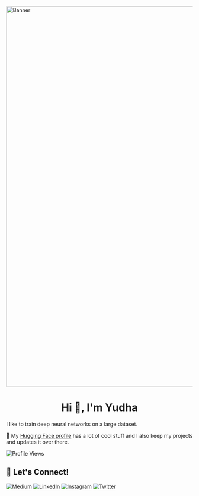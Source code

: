 <img width="1024" alt="Banner" src="https://i.pinimg.com/originals/96/ca/f5/96caf5cd0fb6f9d08a66c90d970847c7.gif">


<h1 align="center">Hi 👋, I'm Yudha</h1>

I like to train deep neural networks on a large dataset.
 

🤗 My [Hugging Face profile](https://huggingface.co/amariayudha) has a lot of cool stuff and I also keep my projects and updates it over there. 

![Profile Views](https://komarev.com/ghpvc/?username=ayudhaamari)


## 🔗 Let's Connect!

<a href="https://medium.com/@amariayudha" target="_blank"><img alt="Medium" src="https://img.shields.io/badge/medium-%2312100E.svg?&style=for-the-badge&logo=medium&logoColor=white" /></a>
<a href="https://www.linkedin.com/in/ayudhaamari//" target="_blank"><img alt="LinkedIn" src="https://img.shields.io/badge/linkedin-%230077B5.svg?&style=for-the-badge&logo=linkedin&logoColor=white" /></a>
<a href="https://www.instagram.com/ayudhaamari" target="_blank"><img alt="Instagram" src="https://img.shields.io/badge/instagram-%23E4405F.svg?&style=for-the-badge&logo=instagram&logoColor=white" /></a>
<a href="https://twitter.com/ayudhaamari" target="_blank"><img alt="Twitter" src="https://img.shields.io/badge/twitter-%231DA1F2.svg?&style=for-the-badge&logo=twitter&logoColor=white" /></a>
